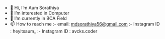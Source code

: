 - 👋 Hi, I’m Aum Sorathiya
- 👀 I’m interested in Computer
- 🌱 I’m currently in BCA Field
- 📫 How to reach me :- email: mdsorathiya56@gmail.com
                     :- Instagram ID : heyitsaum_
                     :- Instagram ID : avcks.coder
<!---
Aum/Avcks is a ✨ special ✨ repository because its `README.md` (this file) appears on your GitHub profile.
You can click the Preview link to take a look at your changes.
--->
